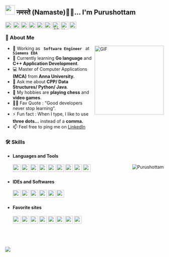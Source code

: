 <h2><img src="https://emojis.slackmojis.com/emojis/images/1531849430/4246/blob-sunglasses.gif?1531849430" width="30"/> नमस्ते (Namaste)🙏🏻... I'm Purushottam</h2> 

<a href="https://www.linkedin.com/in/puruma82/">
  <img align="left" alt="LinkedIn" width="22px" src="https://cdn.jsdelivr.net/npm/simple-icons@3.13.0/icons/linkedin.svg" />
</a>
<a href="mailto:Pkumar.mca22@gmail.com">
  <img align="left" alt="Gmail" width="22px" src="https://cdn.jsdelivr.net/npm/simple-icons@3.12.2/icons/gmail.svg" />
</a>
<a href="https://twitter.com/Puru_bca">
  <img align="left" alt="Twitter" width="22px" src="https://cdn.jsdelivr.net/npm/simple-icons@3.13.0/icons/twitter.svg" />
</a>
<a href="https://medium.com/">
  <img align="left" alt="Medium" width="22px" src="https://cdn.jsdelivr.net/npm/simple-icons@3.12.2/icons/medium.svg" />
</a>
<a href="https://stackoverflow.com/users/14945674/">
  <img align="left" alt="StackOverflow" width="22px" src="https://cdn.jsdelivr.net/npm/simple-icons@3.13.0/icons/stackoverflow.svg" />
</a>
<a href="https://leetcode.com/u/Pk_1998/">
  <img align="left" alt="Leetcode" width="22px" src="https://cdn.jsdelivr.net/npm/simple-icons@v3/icons/leetcode.svg" />
</a>
<a href="https://www.geeksforgeeks.org/user/purushottamkumar4/">
  <img align="left" alt="GFG" width="24px" src="https://cdn.jsdelivr.net/npm/simple-icons@3.13.0/icons/geeksforgeeks.svg" />
</a>
<a href="https://www.hackerrank.com/Pkumar_98">
  <img align="left" alt="HackerRank" width="24px" src="https://cdn.jsdelivr.net/npm/simple-icons@3.13.0/icons/hackerrank.svg" />
</a>
<a href="https://github.com/Purushottam-BCA/">
  <img align="left" alt="Github" width="22px" src="https://cdn.jsdelivr.net/npm/simple-icons@v3/icons/github.svg" />
</a>

<br />

### :book: About Me
<img align="right" height="220px" alt="GIF" src="https://i.pinimg.com/originals/e4/26/70/e426702edf874b181aced1e2fa5c6cde.gif" />

- 🔭 Working as **`  Software Engineer  `** at **`  Siemens EDA  `**
- 🌱 Currently learning **Go language** and **C++ Application Development**. 
- 💻 Master of Computer Applications **(MCA)** from **Anna University.**
- 💬 Ask me about **CPP/ Data Structures/ Python/ Java**.
- 🤔 My hobbies are **playing chess** and **video games**.
- 💪🏼 Fav Quote : "Good developers never stop learning".
- ⚡ Fun fact : When I type, I like to use **three dots…** instead of a **comma.**
- 📫 Feel free to ping me on <a href="https://www.linkedin.com/in/puruma82/">LinkedIn</a>
####

### 🛠️<b> Skills</b> 

- #### Languages and Tools
	<code><img height="24" src="https://cdn.jsdelivr.net/npm/simple-icons@3.12.2/icons/cplusplus.svg"></code>
	<code><img height="24" src="https://cdn.jsdelivr.net/npm/simple-icons@3.12.2/icons/python.svg"></code>
	<code><img height="24" src="https://cdn.jsdelivr.net/npm/simple-icons@3.12.2/icons/git.svg"></code>
 	<code><img height="24" src="https://cdn.jsdelivr.net/npm/simple-icons@3.12.2/icons/linux.svg"></code>
  	<code><img height="24" src="https://cdn.jsdelivr.net/npm/simple-icons@3.12.2/icons/perl.svg"></code>
	<code><img height="24" src="https://cdn.jsdelivr.net/npm/simple-icons@3.12.2/icons/mysql.svg"></code>
 	<code><img height="24" src="https://cdn.jsdelivr.net/npm/simple-icons@3.12.2/icons/java.svg"></code>
 	<code><img height="24" src="https://cdn.jsdelivr.net/npm/simple-icons@3.12.2/icons/css3.svg"></code>
	<code><img height="24" src="https://cdn.jsdelivr.net/npm/simple-icons@3.12.2/icons/gnubash.svg"></code> 
	<img align="right"  src="https://github-readme-stats.vercel.app/api?username=Purushottam-BCA&count_private=true&show_icons=true" alt="Purushottam" /> 
- #### IDEs and Softwares
	<code><img height="24" src="https://cdn.jsdelivr.net/npm/simple-icons@3.12.2/icons/visualstudiocode.svg"></code>
	<code><img height="24" src="https://cdn.jsdelivr.net/npm/simple-icons@3.12.2/icons/vim.svg"></code>
	<code><img height="24" src="https://cdn.jsdelivr.net/npm/simple-icons@3.12.2/icons/cmake.svg"></code>
	<code><img height="24" src="https://cdn.jsdelivr.net/npm/simple-icons@3.12.2/icons/jupyter.svg"></code>
	<code><img height="24" src="https://cdn.jsdelivr.net/npm/simple-icons@3.12.2/icons/eclipseide.svg"></code>
	<code><img height="24" src="https://cdn.jsdelivr.net/npm/simple-icons@3.12.2/icons/visualstudio.svg"></code>
- #### Favorite sites
	<code><img height="24" src="https://cdn.jsdelivr.net/npm/simple-icons@3.12.2/icons/github.svg"></code>
	<code><img height="24" src="https://cdn.jsdelivr.net/npm/simple-icons@3.12.2/icons/google.svg"></code>
	<code><img height="24" src="https://cdn.jsdelivr.net/npm/simple-icons@3.12.2/icons/stackoverflow.svg"></code>
	<code><img height="24" src="https://cdn.jsdelivr.net/npm/simple-icons@3.12.2/icons/youtube.svg"></code>
	<code><img height="24" src="https://cdn.jsdelivr.net/npm/simple-icons@3.12.2/icons/freecodecamp.svg"></code>
	<code><img height="24" src="https://cdn.jsdelivr.net/npm/simple-icons@3.12.2/icons/w3c.svg"></code>
	<code><img height="24" src="https://cdn.jsdelivr.net/npm/simple-icons@3.12.2/icons/stackexchange.svg"></code>
	<code><img height="24" src="https://cdn.jsdelivr.net/npm/simple-icons@3.12.2/icons/geeksforgeeks.svg"></code>

<h2> ‎ </h2>
<img src="https://github-readme-activity-graph.vercel.app/graph?username=Purushottam-BCA&bg_color=1a1b27&color=aa82d9&line=628edb&point=64bfaf&area=true&hide_border=true)">

<!--
	#### 🌐 Visitor count
	<img src="https://profile-counter.glitch.me/Purushottam-BCA/count.svg" />
-->
